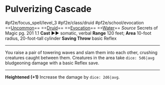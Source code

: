 # Pulverizing Cascade
#pf2e/focus_spell/level_3 #pf2e/class/druid #pf2e/school/evocation 
==[Uncommon](../../../rules/traits/uncommon.md)== ==[Druid](../../../rules/traits/druid.md)== ==[Evocation](../../../rules/traits/evocation.md)== ==[Water](../../../rules/traits/water.md)==
*Source* Secrets of Magic pg. 201 1.1
**Cast** ►► somatic, verbal
**Range** 120 feet; **Area** 10-foot radius, 20-foot-tall cylinder
**Saving Throw** basic Reflex

---
You raise a pair of towering waves and slam them into each other, crushing creatures caught between them. Creatures in the area take `dice: 5d6|avg` bludgeoning damage with a basic Reflex save.

<hr>

**Heightened (+1)** Increase the damage by `dice: 2d6|avg`.